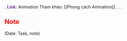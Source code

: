 .
<span style="font-weight:bold; color:rgb(112, 48, 160)">Link:</span> Animation
Tham khảo: [[Phong cách Animation]]
.
.
.
## <span style="color:rgb(255, 0, 0)">Note</span> 
(Date: Task, note)
